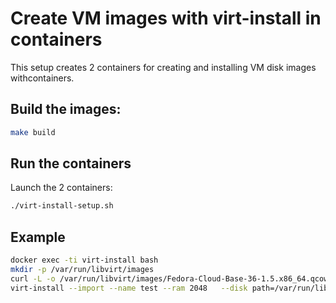 # Create VM images with virt-install in containers
This setup creates 2 containers for creating and installing VM disk images withcontainers.

## Build the images:
```bash
make build
```

## Run the containers
Launch the 2 containers:
```bash
./virt-install-setup.sh
```

## Example
```bash
docker exec -ti virt-install bash
mkdir -p /var/run/libvirt/images
curl -L -o /var/run/libvirt/images/Fedora-Cloud-Base-36-1.5.x86_64.qcow2 https://download.fedoraproject.org/pub/fedora/linux/releases/36/Cloud/x86_64/images/Fedora-Cloud-Base-36-1.5.x86_64.qcow2
virt-install --import --name test --ram 2048   --disk path=/var/run/libvirt/images/Fedora-Cloud-Base-36-1.5.x86_64.qcow2,format=qcow2  --os-variant fedora36 --noautoconsole --network bridge=docker0
```
